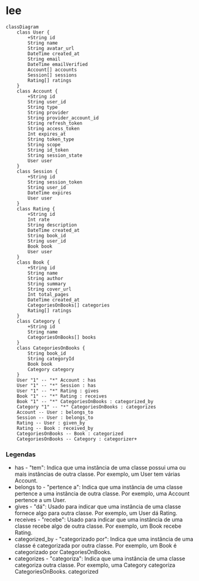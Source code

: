 # lee
```mermaid
classDiagram
    class User {
        +String id
        String name
        String avatar_url
        DateTime created_at
        String email
        DateTime emailVerified
        Account[] accounts
        Session[] sessions
        Rating[] ratings
    }
    class Account {
        +String id
        String user_id
        String type
        String provider
        String provider_account_id
        String refresh_token
        String access_token
        Int expires_at
        String token_type
        String scope
        String id_token
        String session_state
        User user
    }
    class Session {
        +String id
        String session_token
        String user_id
        DateTime expires
        User user
    }
    class Rating {
        +String id
        Int rate
        String description
        DateTime created_at
        String book_id
        String user_id
        Book book
        User user
    }
    class Book {
        +String id
        String name
        String author
        String summary
        String cover_url
        Int total_pages
        DateTime created_at
        CategoriesOnBooks[] categories
        Rating[] ratings
    }
    class Category {
        +String id
        String name
        CategoriesOnBooks[] books
    }
    class CategoriesOnBooks {
        String book_id
        String categoryId
        Book book
        Category category
    }
    User "1" -- "*" Account : has
    User "1" -- "*" Session : has
    User "1" -- "*" Rating : gives
    Book "1" -- "*" Rating : receives
    Book "1" -- "*" CategoriesOnBooks : categorized_by
    Category "1" -- "*" CategoriesOnBooks : categorizes
    Account -- User : belongs_to
    Session -- User : belongs_to
    Rating -- User : given_by
    Rating -- Book : received_by
    CategoriesOnBooks -- Book : categorized
    CategoriesOnBooks -- Category : categorizer+
```

### Legendas

- has - "tem": Indica que uma instância de uma classe possui uma ou mais instâncias de outra classe. Por exemplo, um User tem várias Account.
- belongs to - "pertence a": Indica que uma instância de uma classe pertence a uma instância de outra classe. Por exemplo, uma Account pertence a um User.
- gives - "dá": Usado para indicar que uma instância de uma classe fornece algo para outra classe. Por exemplo, um User dá Rating.
- receives - "recebe": Usado para indicar que uma instância de uma classe recebe algo de outra classe. Por exemplo, um Book recebe Rating.
- categorized_by - "categorizado por": Indica que uma instância de uma classe é categorizada por outra classe. Por exemplo, um Book é categorizado por CategoriesOnBooks.
- categorizes - "categoriza": Indica que uma instância de uma classe categoriza outra classe. Por exemplo, uma Category categoriza CategoriesOnBooks.
categorized 

    